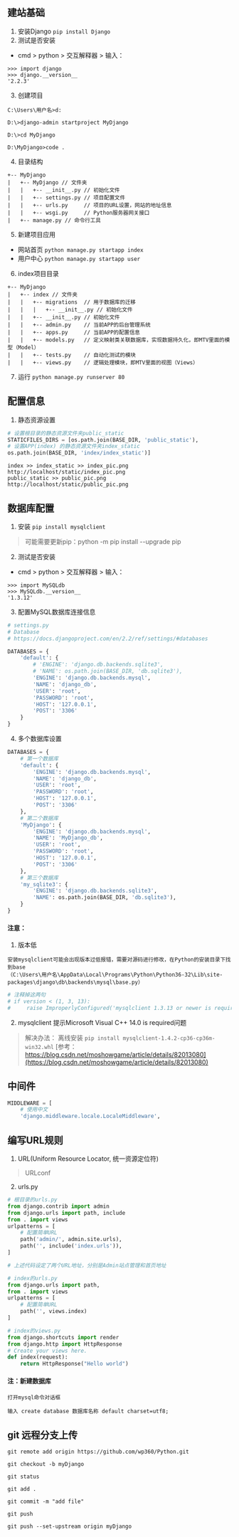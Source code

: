 ## 建站基础
1. 安装Django
`pip install Django`
2. 测试是否安装
* cmd > python > 交互解释器 > 输入：
```
>>> import django
>>> django.__version__
'2.2.3'
```
3. 创建项目
```
C:\Users\用户名>d:

D:\>django-admin startproject MyDjango

D:\>cd MyDjango

D:\MyDjango>code .

```
4. 目录结构
```
+-- MyDjango
|   +-- MyDjango // 文件夹
|   |   +-- __init__.py // 初始化文件
|   |   +-- settings.py // 项目配置文件
|   |   +-- urls.py     // 项目的URL设置，网站的地址信息
|   |   +-- wsgi.py     // Python服务器网关接口
|   +-- manage.py // 命令行工具
```
5. 新建项目应用
* 网站首页
`python manage.py startapp index`
* 用户中心
`python manage.py startapp user`
6. index项目目录
```
+-- MyDjango
|   +-- index // 文件夹
|   |   +-- migrations  // 用于数据库的迁移
|   |   |   +-- __init__.py // 初始化文件
|   |   +-- __init__.py // 初始化文件
|   |   +-- admin.py    // 当前APP的后台管理系统
|   |   +-- apps.py     // 当前APP的配置信息
|   |   +-- models.py   // 定义映射类关联数据库，实现数据持久化，即MTV里面的模型（Model）
|   |   +-- tests.py    // 自动化测试的模块
|   |   +-- views.py    // 逻辑处理模块，即MTV里面的视图（Views）
```
7. 运行
`python manage.py runserver 80`
## 配置信息
1. 静态资源设置
```python
# 设置根目录的静态资源文件夹public_static
STATICFILES_DIRS = [os.path.join(BASE_DIR, 'public_static'),
# 设置APP(index) 的静态资源文件夹index_static
os.path.join(BASE_DIR, 'index/index_static')]
```
```
index >> index_static >> index_pic.png
http://localhost/static/index_pic.png
public_static >> public_pic.png
http://localhost/static/public_pic.png
```
## 数据库配置
1. 安装
`pip install mysqlclient`
> 可能需要更新pip：python -m pip install --upgrade pip
2. 测试是否安装
* cmd > python > 交互解释器 > 输入：
```
>>> import MySQLdb
>>> MySQLdb.__version__
'1.3.12'
```
3. 配置MySQL数据库连接信息
```python
# settings.py
# Database
# https://docs.djangoproject.com/en/2.2/ref/settings/#databases

DATABASES = {
    'default': {
        # 'ENGINE': 'django.db.backends.sqlite3',
        # 'NAME': os.path.join(BASE_DIR, 'db.sqlite3'),
        'ENGINE': 'django.db.backends.mysql',
        'NAME': 'django_db',
        'USER': 'root',
        'PASSWORD': 'root',
        'HOST': '127.0.0.1',
        'POST': '3306'
    }
}
```
4. 多个数据库设置
```python
DATABASES = {
    # 第一个数据库
    'default': {
        'ENGINE': 'django.db.backends.mysql',
        'NAME': 'django_db',
        'USER': 'root',
        'PASSWORD': 'root',
        'HOST': '127.0.0.1',
        'POST': '3306'
    },
    # 第二个数据库
    'MyDjango': {
        'ENGINE': 'django.db.backends.mysql',
        'NAME': 'MyDjango_db',
        'USER': 'root',
        'PASSWORD': 'root',
        'HOST': '127.0.0.1',
        'POST': '3306'
    },
    # 第三个数据库
    'my_sqlite3': {
        'ENGINE': 'django.db.backends.sqlite3',
        'NAME': os.path.join(BASE_DIR, 'db.sqlite3'),
    }
}
```

#### 注意：
1. 版本低
```
安装mysqlclient可能会出现版本过低报错，需要对源码进行修改，在Python的安装目录下找到base
（C:\Users\用户名\AppData\Local\Programs\Python\Python36-32\Lib\site-packages\django\db\backends\mysql\base.py）
```
```python
# 注释掉这两句
# if version < (1, 3, 13):
#     raise ImproperlyConfigured('mysqlclient 1.3.13 or newer is required; you have %s.' % Database.__version__)
```
2. mysqlclient 提示Microsoft Visual C++ 14.0 is required问题
> 解决办法： 离线安装
`pip install mysqlclient-1.4.2-cp36-cp36m-win32.whl`
[参考：https://blog.csdn.net/moshowgame/article/details/82013080](https://blog.csdn.net/moshowgame/article/details/82013080)

## 中间件
```python
MIDDLEWARE = [
    # 使用中文
    'django.middleware.locale.LocaleMiddleware',
```

## 编写URL规则
1. URL(Uniform Resource Locator, 统一资源定位符)
> URLconf
2. urls.py
```python
# 根目录的urls.py
from django.contrib import admin
from django.urls import path, include
from . import views
urlpatterns = [
    # 配置简单URL
    path('admin/', admin.site.urls),
    path('', include('index.urls')),
]

# 上述代码设定了两个URL地址，分别是Admin站点管理和首页地址

# index的urls.py
from django.urls import path,
from . import views
urlpatterns = [
    # 配置简单URL
    path('', views.index)
]

# index的views.py
from django.shortcuts import render
from django.http import HttpResponse
# Create your views here.
def index(request):
    return HttpResponse("Hello world")
```

#### 注：新建数据库
```
打开mysql命令对话框

输入 create database 数据库名称 default charset=utf8;
```

## git 远程分支上传
```
git remote add origin https://github.com/wp360/Python.git

git checkout -b myDjango

git status

git add .

git commit -m "add file"

git push

git push --set-upstream origin myDjango
```